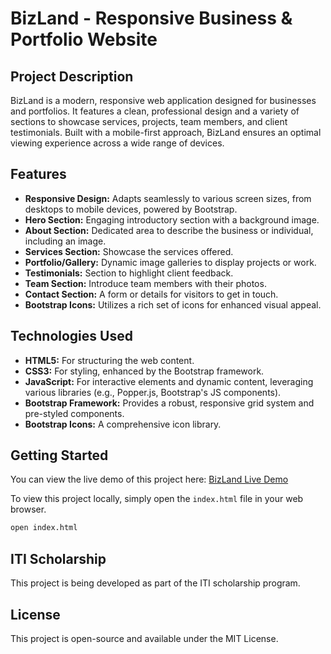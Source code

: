# BizLand - Responsive Business & Portfolio Website

## Project Description
BizLand is a modern, responsive web application designed for businesses and portfolios. It features a clean, professional design and a variety of sections to showcase services, projects, team members, and client testimonials. Built with a mobile-first approach, BizLand ensures an optimal viewing experience across a wide range of devices.

## Features
- **Responsive Design:** Adapts seamlessly to various screen sizes, from desktops to mobile devices, powered by Bootstrap.
- **Hero Section:** Engaging introductory section with a background image.
- **About Section:** Dedicated area to describe the business or individual, including an image.
- **Services Section:** Showcase the services offered.
- **Portfolio/Gallery:** Dynamic image galleries to display projects or work.
- **Testimonials:** Section to highlight client feedback.
- **Team Section:** Introduce team members with their photos.
- **Contact Section:** A form or details for visitors to get in touch.
- **Bootstrap Icons:** Utilizes a rich set of icons for enhanced visual appeal.

## Technologies Used
- **HTML5:** For structuring the web content.
- **CSS3:** For styling, enhanced by the Bootstrap framework.
- **JavaScript:** For interactive elements and dynamic content, leveraging various libraries (e.g., Popper.js, Bootstrap's JS components).
- **Bootstrap Framework:** Provides a robust, responsive grid system and pre-styled components.
- **Bootstrap Icons:** A comprehensive icon library.

## Getting Started

You can view the live demo of this project here: [BizLand Live Demo](https://99zarka.github.io/bizlandITI/)

To view this project locally, simply open the `index.html` file in your web browser.

```bash
open index.html
```

## ITI Scholarship
This project is being developed as part of the ITI scholarship program.

## License
This project is open-source and available under the MIT License.
